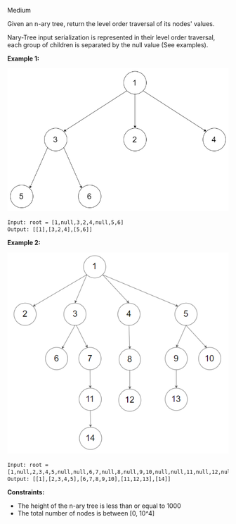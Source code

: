 Medium

Given an n-ary tree, return the level order traversal of its nodes' values.

Nary-Tree input serialization is represented in their level order traversal, each group of children is separated by the null value (See examples).

 

**Example 1:**

![429_narytree_example1](https://github.com/wilwfy/LeetCode/blob/master/0429.%20N-ary%20Tree%20Level%20Order%20Traversal/429_narytree_example1.png)
```
Input: root = [1,null,3,2,4,null,5,6]
Output: [[1],[3,2,4],[5,6]]
```
**Example 2:**

![429_narytree_example2](https://github.com/wilwfy/LeetCode/blob/master/0429.%20N-ary%20Tree%20Level%20Order%20Traversal/429_narytree_example2.png)
```
Input: root = [1,null,2,3,4,5,null,null,6,7,null,8,null,9,10,null,null,11,null,12,null,13,null,null,14]
Output: [[1],[2,3,4,5],[6,7,8,9,10],[11,12,13],[14]]
```

**Constraints:**

- The height of the n-ary tree is less than or equal to 1000
- The total number of nodes is between [0, 10^4]
